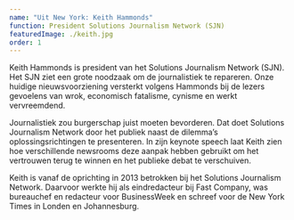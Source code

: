 ```yaml
---
name: "Uit New York: Keith Hammonds"
function: President Solutions Journalism Network (SJN)
featuredImage: ./keith.jpg
order: 1
---
```

Keith Hammonds is president van het Solutions Journalism Network (SJN). Het SJN ziet een grote noodzaak om de journalistiek te repareren. Onze huidige nieuwsvoorziening versterkt volgens Hammonds bij de lezers gevoelens van wrok, economisch fatalisme, cynisme en werkt vervreemdend. 

Journalistiek zou burgerschap juist moeten bevorderen. Dat doet Solutions Journalism Network door het publiek naast de dilemma’s oplossingsrichtingen te presenteren. In zijn keynote speech laat Keith zien hoe verschillende newsrooms deze aanpak hebben gebruikt om het vertrouwen terug te winnen en het publieke debat te verschuiven. 

Keith is vanaf de oprichting in 2013 betrokken bij het Solutions Journalism Network. Daarvoor werkte hij als eindredacteur bij Fast Company, was bureauchef en redacteur voor BusinessWeek en schreef voor de New York Times in Londen en Johannesburg.
